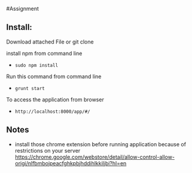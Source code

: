 
#Assignment


## Install:

Download attached File or git clone

install npm from command line

- `sudo npm install`

Run this command from command line

- `grunt start`

To access the application from browser

- `http://localhost:8000/app/#/`

## Notes
- install those chrome extension before running application because of restrictions on your server 
  https://chrome.google.com/webstore/detail/allow-control-allow-origi/nlfbmbojpeacfghkpbjhddihlkkiljbi?hl=en


